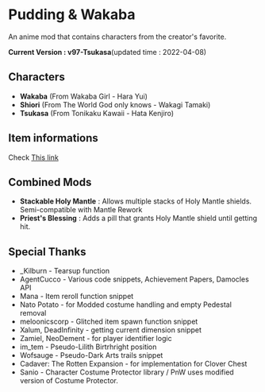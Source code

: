 # Pudding & Wakaba

An anime mod that contains characters from the creator's favorite.

**Current Version : v97-Tsukasa**(updated time : 2022-04-08)

## Characters

- **Wakaba** (From Wakaba Girl - Hara Yui)
- **Shiori** (From The World God only knows - Wakagi Tamaki)
- **Tsukasa** (From Tonikaku Kawaii - Hata Kenjiro)

## Item informations

Check [This link](https://kohashiwakaba.notion.site/4e87f1c646524283896401a270750755?v=b0de151aac874afa8aec361b255110f9)

## Combined Mods
- **Stackable Holy Mantle** : Allows multiple stacks of Holy Mantle shields. Semi-compatible with Mantle Rework
- **Priest's Blessing** : Adds a pill that grants Holy Mantle shield until getting hit.






## Special Thanks
- _Kilburn - Tearsup function
- AgentCucco - Various code snippets, Achievement Papers, Damocles API
- Mana - Item reroll function snippet
- Nato Potato - for Modded costume handling and empty Pedestal removal
- meloonicscorp - Glitched item spawn function snippet
- Xalum, DeadInfinity - getting current dimension snippet
- Zamiel, NeoDement - for player identifier logic
- im_tem - Pseudo-Lilith Birtrhright position
- Wofsauge - Pseudo-Dark Arts trails snippet
- Cadaver: The Rotten Expansion - for implementation for Clover Chest
- Sanio - Character Costume Protector library / PnW uses modified version of Costume Protector.
